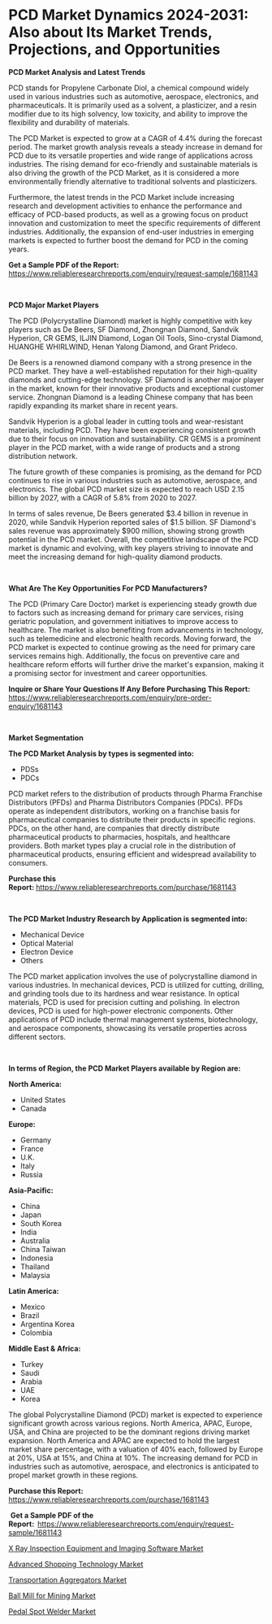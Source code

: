 <p><h1>PCD Market Dynamics 2024-2031: Also about Its Market Trends, Projections, and Opportunities</h1></p><p><strong>PCD Market Analysis and Latest Trends</strong></p>
<p><p>PCD stands for Propylene Carbonate Diol, a chemical compound widely used in various industries such as automotive, aerospace, electronics, and pharmaceuticals. It is primarily used as a solvent, a plasticizer, and a resin modifier due to its high solvency, low toxicity, and ability to improve the flexibility and durability of materials.</p><p>The PCD Market is expected to grow at a CAGR of 4.4% during the forecast period. The market growth analysis reveals a steady increase in demand for PCD due to its versatile properties and wide range of applications across industries. The rising demand for eco-friendly and sustainable materials is also driving the growth of the PCD Market, as it is considered a more environmentally friendly alternative to traditional solvents and plasticizers.</p><p>Furthermore, the latest trends in the PCD Market include increasing research and development activities to enhance the performance and efficacy of PCD-based products, as well as a growing focus on product innovation and customization to meet the specific requirements of different industries. Additionally, the expansion of end-user industries in emerging markets is expected to further boost the demand for PCD in the coming years.</p></p>
<p><strong>Get a Sample PDF of the Report:&nbsp;</strong> <a href="https://www.reliableresearchreports.com/enquiry/request-sample/1681143">https://www.reliableresearchreports.com/enquiry/request-sample/1681143</a></p>
<p>&nbsp;</p>
<p><strong>PCD Major Market Players</strong></p>
<p><p>The PCD (Polycrystalline Diamond) market is highly competitive with key players such as De Beers, SF Diamond, Zhongnan Diamond, Sandvik Hyperion, CR GEMS, ILJIN Diamond, Logan Oil Tools, Sino-crystal Diamond, HUANGHE WHIRLWIND, Henan Yalong Diamond, and Grant Prideco.</p><p>De Beers is a renowned diamond company with a strong presence in the PCD market. They have a well-established reputation for their high-quality diamonds and cutting-edge technology. SF Diamond is another major player in the market, known for their innovative products and exceptional customer service. Zhongnan Diamond is a leading Chinese company that has been rapidly expanding its market share in recent years.</p><p>Sandvik Hyperion is a global leader in cutting tools and wear-resistant materials, including PCD. They have been experiencing consistent growth due to their focus on innovation and sustainability. CR GEMS is a prominent player in the PCD market, with a wide range of products and a strong distribution network.</p><p>The future growth of these companies is promising, as the demand for PCD continues to rise in various industries such as automotive, aerospace, and electronics. The global PCD market size is expected to reach USD 2.15 billion by 2027, with a CAGR of 5.8% from 2020 to 2027.</p><p>In terms of sales revenue, De Beers generated $3.4 billion in revenue in 2020, while Sandvik Hyperion reported sales of $1.5 billion. SF Diamond's sales revenue was approximately $900 million, showing strong growth potential in the PCD market. Overall, the competitive landscape of the PCD market is dynamic and evolving, with key players striving to innovate and meet the increasing demand for high-quality diamond products.</p></p>
<p>&nbsp;</p>
<p><strong>What Are The Key Opportunities For PCD Manufacturers?</strong></p>
<p><p>The PCD (Primary Care Doctor) market is experiencing steady growth due to factors such as increasing demand for primary care services, rising geriatric population, and government initiatives to improve access to healthcare. The market is also benefiting from advancements in technology, such as telemedicine and electronic health records. Moving forward, the PCD market is expected to continue growing as the need for primary care services remains high. Additionally, the focus on preventive care and healthcare reform efforts will further drive the market's expansion, making it a promising sector for investment and career opportunities.</p></p>
<p><strong>Inquire or Share Your Questions If Any Before Purchasing This Report:</strong> <a href="https://www.reliableresearchreports.com/enquiry/pre-order-enquiry/1681143">https://www.reliableresearchreports.com/enquiry/pre-order-enquiry/1681143</a></p>
<p>&nbsp;</p>
<p><strong>Market Segmentation</strong></p>
<p><strong>The PCD Market Analysis by types is segmented into:</strong></p>
<p><ul><li>PDSs</li><li>PDCs</li></ul></p>
<p><p>PCD market refers to the distribution of products through Pharma Franchise Distributors (PFDs) and Pharma Distributors Companies (PDCs). PFDs operate as independent distributors, working on a franchise basis for pharmaceutical companies to distribute their products in specific regions. PDCs, on the other hand, are companies that directly distribute pharmaceutical products to pharmacies, hospitals, and healthcare providers. Both market types play a crucial role in the distribution of pharmaceutical products, ensuring efficient and widespread availability to consumers.</p></p>
<p><strong>Purchase this Report:&nbsp;</strong><a href="https://www.reliableresearchreports.com/purchase/1681143">https://www.reliableresearchreports.com/purchase/1681143</a></p>
<p>&nbsp;</p>
<p><strong>The PCD Market Industry Research by Application is segmented into:</strong></p>
<p><ul><li>Mechanical Device</li><li>Optical Material</li><li>Electron Device</li><li>Others</li></ul></p>
<p><p>The PCD market application involves the use of polycrystalline diamond in various industries. In mechanical devices, PCD is utilized for cutting, drilling, and grinding tools due to its hardness and wear resistance. In optical materials, PCD is used for precision cutting and polishing. In electron devices, PCD is used for high-power electronic components. Other applications of PCD include thermal management systems, biotechnology, and aerospace components, showcasing its versatile properties across different sectors.</p></p>
<p>&nbsp;</p>
<p><strong>In terms of Region, the PCD Market Players available by Region are:</strong></p>
<p>
    <p> <strong> North America: </strong>
        <ul>
            <li>United States</li>
            <li>Canada</li>
        </ul>
        </p> 
    <p> <strong> Europe: </strong>
        <ul>
            <li>Germany</li>
            <li>France</li>
            <li>U.K.</li>
            <li>Italy</li>
            <li>Russia</li>
        </ul>
        </p> 
    <p> <strong> Asia-Pacific: </strong>
        <ul>
            <li>China</li>
            <li>Japan</li>
            <li>South Korea</li>
            <li>India</li>
            <li>Australia</li>
            <li>China Taiwan</li>
            <li>Indonesia</li>
            <li>Thailand</li>
            <li>Malaysia</li>
        </ul>
        </p> 
    <p> <strong> Latin America: </strong>
        <ul>
            <li>Mexico</li>
            <li>Brazil</li>
            <li>Argentina Korea</li>
            <li>Colombia</li>
        </ul>
        </p> 
    <p> <strong> Middle East & Africa: </strong>
        <ul>
            <li>Turkey</li>
            <li>Saudi</li>
            <li>Arabia</li>
            <li>UAE</li>
            <li>Korea</li>
        </ul>
    </p>
    </p>
<p><p>The global Polycrystalline Diamond (PCD) market is expected to experience significant growth across various regions. North America, APAC, Europe, USA, and China are projected to be the dominant regions driving market expansion. North America and APAC are expected to hold the largest market share percentage, with a valuation of 40% each, followed by Europe at 20%, USA at 15%, and China at 10%. The increasing demand for PCD in industries such as automotive, aerospace, and electronics is anticipated to propel market growth in these regions.</p></p>
<p><strong>Purchase this Report: </strong><a href="https://www.reliableresearchreports.com/purchase/1681143">https://www.reliableresearchreports.com/purchase/1681143</a></p>
<p>&nbsp;<strong>Get a Sample PDF of the Report:&nbsp;&nbsp;</strong><a href="https://www.reliableresearchreports.com/enquiry/request-sample/1681143">https://www.reliableresearchreports.com/enquiry/request-sample/1681143</a></p>
<p><strong></strong></p>
<p><p><a href="https://medium.com/@verniemorar2022/x-ray-inspection-equipment-and-imaging-software-market-analysis-its-cagr-market-segmentation-and-6f43dfaae10b">X Ray Inspection Equipment and Imaging Software Market</a></p><p><a href="https://medium.com/@verniemorar2022/advanced-shopping-technology-market-share-evolution-and-market-growth-trends-2024-2031-032ee921d66e">Advanced Shopping Technology Market</a></p><p><a href="https://medium.com/@verniemorar2022/transportation-aggregators-market-the-key-to-successful-business-strategy-forecast-till-2031-d15bda2d3f9f">Transportation Aggregators Market</a></p><p><a href="https://github.com/guneycigdem35/Market-Research-Report-List-2/blob/main/ball-mill-for-mining-market.md">Ball Mill for Mining Market</a></p><p><a href="https://github.com/Paul14Anderson63/Market-Research-Report-List-2/blob/main/pedal-spot-welder-market.md">Pedal Spot Welder Market</a></p></p>